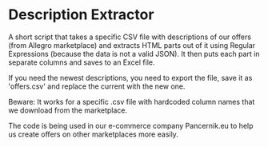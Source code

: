 # Description Extractor

A short script that takes a specific CSV file with descriptions of our offers (from Allegro marketplace) and extracts HTML parts out of it using Regular Expressions (because the data is not a valid JSON). It then puts each part in separate columns and saves to an Excel file.

If you need the newest descriptions, you need to export the file, save it as 'offers.csv' and replace the current with the new one.

Beware: It works for a specific .csv file with hardcoded column names that we download from the marketplace.

The code is being used in our e-commerce company Pancernik.eu to help us create offers on other marketplaces more easily.
